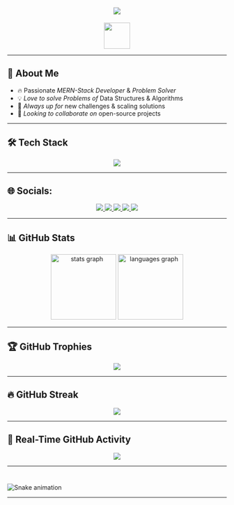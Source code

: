 <!-- 🚀 The World's Most Impressive GitHub Profile README 🚀 -->

<h1 align="center">
<img src="https://readme-typing-svg.herokuapp.com?font=Fira+Code&size=40&pause=1000&color=007BFF&center=true&vCenter=true&width=900&lines=Hey,+I'm+Mohd+Arshad+🚀;Full-Stack+Developer+%7C+Problem+Solver;Tech+Enthusiast+%7C+Lifelong+Learner;Always+Pushing+the+Limits!" />
</h1>

<p align="center">
<img src="https://media.giphy.com/media/hvRJCLFzcasrR4ia7z/giphy.gif" width="60px" />
</p>

---

## 🚀 About Me
- 🔥 Passionate *MERN-Stack Developer* & *Problem Solver*
- 💡 *Love to solve Problems of* Data Structures & Algorithms
- 🎯 *Always up for* new challenges & scaling solutions
- 🤝 *Looking to collaborate on* open-source projects

---

## 🛠️ Tech Stack

<p align="center">
<img src="https://skillicons.dev/icons?i=c,cpp,java,js,python,react,redux,nodejs,express,mongodb,mysql,html,css,tailwind,bootstrap,git,linux,postman,arduino" />
</p>

---

## 🌐 Socials:
<p align="center">
<a href="mailto:arshadmohd0852@gmail.com">
<img src="https://img.shields.io/badge/Gmail-D14836?style=for-the-badge&logo=gmail&logoColor=white" />
</a>
<a href="https://www.linkedin.com/in/nkedin.com/in/mohammadarshadpro/" target="_blank">
<img src="https://img.shields.io/badge/LinkedIn-0077B5?style=for-the-badge&logo=linkedin&logoColor=white" />
</a>
<a href="https://in.pinterest.com/luffyjoyboy99/" target="_blank">
<img src="https://img.shields.io/badge/Pinterest-%23E60023.svg?logo=Pinterest&logoColor=white" />
</a>
<a href="https://www.reddit.com/user/MehmedTheEmperor/" target="_blank">
<img src="https://img.shields.io/badge/Reddit-%23FF4500.svg?logo=Reddit&logoColor=white" />
</a>
<a href="https://x.com/MohdArs54582167" target="_blank">
<img src="https://img.shields.io/badge/X-black.svg?logo=X&logoColor=white" />
</a>
</p>

---

## 📊 GitHub Stats
<div align="center">
  <img src="https://github-readme-stats.vercel.app/api?username=mohammad99arshad&hide_title=false&hide_rank=false&show_icons=true&include_all_commits=true&count_private=true&disable_animations=false&theme=dracula&locale=en&hide_border=false" height="150" alt="stats graph" />
  <img src="https://github-readme-stats.vercel.app/api/top-langs?username=mohammad99arshad&locale=en&hide_title=false&layout=compact&card_width=320&langs_count=5&theme=dracula&hide_border=false" height="150" alt="languages graph" />
</div>


---

## 🏆 GitHub Trophies
<p align="center">
<img src="https://github-profile-trophy.vercel.app/?username=mohammad99arshad&theme=onestar&no-frame=true&margin-w=15&column=6" />
</p>

---

## 🔥 GitHub Streak
<p align="center">
<img src="https://nirzak-streak-stats.vercel.app/?user=mohammad99arshad&theme=dark&hide_border=false" />
</p>

---

## 🔄 Real-Time GitHub Activity
<p align="center">
<img src="https://github-readme-activity-graph.vercel.app/graph?username=mohammad99arshad&theme=react-dark&bg_color=000000&color=007BFF&line=ff0000&point=ffffff&area=true&hide_border=true" />
</p>

---

### 
<br clear="both">

<img src="https://raw.githubusercontent.com/mohammad99arshad/mohammad99arshad/output/snake.svg" alt="Snake animation" />

---

<!-- Proudly created with GPRM ( https://gprm.itsvg.in ) -->
